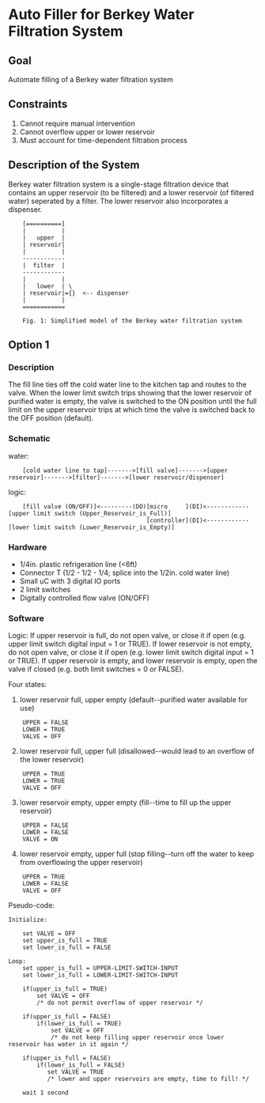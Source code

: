 # Auto Filler for Berkey Water Filtration System

## Goal
Automate filling of a Berkey water filtration system

## Constraints
1. Cannot require manual intervention
2. Cannot overflow upper or lower reservoir
3. Must account for time-dependent filtration process

## Description of the System
Berkey water filtration system is a single-stage filtration device that contains an upper reservoir (to be filtered) and a lower reservoir (of filtered water) seperated by a filter. The lower reservoir also incorporates a dispenser.


        [==========]
        |          |
        |   upper  |
        | reservoir|
        |          |
        ------------
        |  filter  |
        ------------
        |          |
        |   lower  | \
        | reservoir|={}  <-- dispenser
        |          |  
        ============

        Fig. 1: Simplified model of the Berkey water filtration system

## Option 1

### Description
The fill line ties off the cold water line to the kitchen tap and routes to the valve. When the lower limit switch trips showing that the lower reservoir of purified water is empty, the valve is switched to the ON position until the full limit on the upper reservoir trips at which time the valve is switched back to the OFF position (default).

### Schematic

water:

        [cold water line to tap]------->[fill valve]------->[upper reservoir]------->[filter]------->[lower reservoir/dispenser]

logic:

        [fill valve (ON/OFF)]<---------(DO)[micro     ](DI)<------------[upper limit switch (Upper_Reservoir_is_Full)]
                                           [controller](DI)<------------[lower limit switch (Lower_Reservoir_is_Empty)]



### Hardware
- 1/4in. plastic refrigeration line (<6ft)
- Connector  T (1/2 - 1/2 - 1/4; splice into the 1/2in. cold water line)
- Small uC with 3 digital IO ports
- 2 limit switches
- Digitally controlled flow valve (ON/OFF)

### Software

Logic:
If upper reservoir is full, do not open valve, or close it if open (e.g. upper limit switch digital input = 1 or TRUE).
If lower reservoir is not empty, do not open valve, or close it if open (e.g. lower limit switch digital input = 1 or TRUE).
If upper reservoir is empty, and lower reservoir is empty, open the valve if closed (e.g. both limit switches = 0 or FALSE).

Four states:
1. lower reservoir full, upper empty (default--purified water available for use)
```
    UPPER = FALSE
    LOWER = TRUE
    VALVE = OFF
```    
2. lower reservoir full, upper full (disallowed--would lead to an overflow of the lower reservoir)
```
    UPPER = TRUE
    LOWER = TRUE
    VALVE = OFF
```    
3. lower reservoir empty, upper empty (fill--time to fill up the upper reservoir)
```
    UPPER = FALSE
    LOWER = FALSE
    VALVE = ON
```    
4. lower reservoir empty, upper full (stop filling--turn off the water to keep from overflowing the upper reservoir)
```
    UPPER = TRUE
    LOWER = FALSE
    VALVE = OFF
```

Pseudo-code:
```
Initialize:

    set VALVE = OFF
    set upper_is_full = TRUE
    set lower_is_full = FALSE

Loop:
    set upper_is_full = UPPER-LIMIT-SWITCH-INPUT
    set lower_is_full = LOWER-LIMIT-SWITCH-INPUT
    
    if(upper_is_full = TRUE)
        set VALVE = OFF
        /* do not permit overflow of upper reservoir */
    
    if(upper_is_full = FALSE)
        if(lower_is_full = TRUE)
            set VALVE = OFF
            /* do not keep filling upper reservoir once lower reservoir has water in it again */
    
    if(upper_is_full = FALSE)
        if(lower_is_full = FALSE)
           set VALVE = TRUE
           /* lower and upper reservoirs are empty, time to fill! */
    
    wait 1 second
```
  
